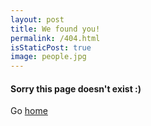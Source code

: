 ```yaml
---
layout: post
title: We found you!
permalink: /404.html
isStaticPost: true
image: people.jpg
---
```


#### Sorry this page doesn't exist :)

Go [home](/)